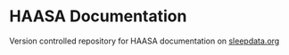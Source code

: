 HAASA Documentation
==================

Version controlled repository for HAASA documentation on [sleepdata.org](http://sleepdata.org/datasets/haasa)
